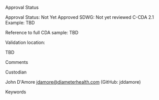 Approval Status

Approval Status: Not Yet Approved
SDWG: Not yet reviewed
C-CDA 2.1 Example: TBD

Reference to full CDA sample: TBD

Validation location: 

TBD 

Comments

Custodian

John D'Amore jdamore@diameterhealth.com (GitHub: jddamore)

Keywords

